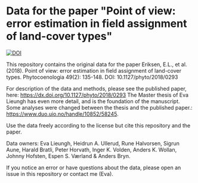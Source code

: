 # Data for the paper "Point of view: error estimation in field assignment of land-cover types"

[![DOI](https://zenodo.org/badge/235759612.svg)](https://zenodo.org/badge/latestdoi/235759612)

This repository contains the original data for the paper Eriksen, E.L., et al. (2018). Point of view: error estimation in field assignment of land-cover types. Phytocoenologia 49(2): 135-148. DOI: 10.1127/phyto/2018/0293

For description of the data and methods, please see the published paper, here: https://dx.doi.org/10.1127/phyto/2018/0293 The Master thesis of Eva Lieungh has even more detail, and is the foundation of the manuscript. Some analyses were changed between the thesis and the published paper.: https://www.duo.uio.no/handle/10852/58245.

Use the data freely according to the license but cite this repository and the paper.

Data owners: Eva Lieungh, Heidrun A. Ullerud, Rune Halvorsen, Sigrun Aune, Harald Bratli, Peter Horvath, Inger K. Volden, Anders K. Wollan, Johnny Hofsten, Espen S. Værland & Anders Bryn.

If you notice an error or have questions about the data, please open an issue in this repository or contact me (Eva).
